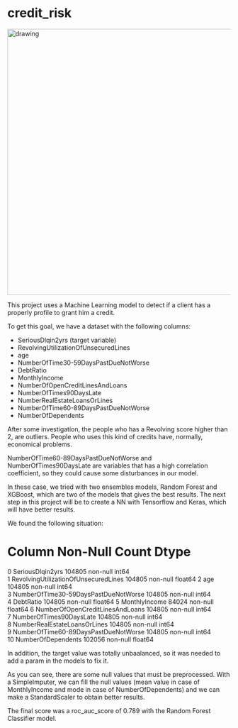 # credit_risk

<img src="https://media.istockphoto.com/photos/stacked-credit-cards-picture-id1203763961?s=612x612" alt="drawing" width="600"/>

This project uses a Machine Learning model to detect if a client has a properly profile to grant him a credit.

To get this goal, we have a dataset with the following columns:

- SeriousDlqin2yrs (target variable) 
- RevolvingUtilizationOfUnsecuredLines
- age 
- NumberOfTime30-59DaysPastDueNotWorse
- DebtRatio
- MonthlyIncome
- NumberOfOpenCreditLinesAndLoans
- NumberOfTimes90DaysLate
- NumberRealEstateLoansOrLines
- NumberOfTime60-89DaysPastDueNotWorse
- NumberOfDependents

After some investigation, the people who has a Revolving score higher than 2, are outliers. People who uses this kind of credits have, normally, economical problems.

NumberOfTime60-89DaysPastDueNotWorse and NumberOfTimes90DaysLate are variables that has a high correlation coefficient, so they could cause some disturbances in our model.

In these case, we tried with two ensembles models, Random Forest and XGBoost, which are two of the models that gives the best results. The next step in this project will be to create a NN with Tensorflow and Keras, which will have better results.

We found the following situation:

#   Column                                Non-Null Count   Dtype  

 0   SeriousDlqin2yrs                      104805 non-null  int64  
 1   RevolvingUtilizationOfUnsecuredLines  104805 non-null  float64
 2   age                                   104805 non-null  int64  
 3   NumberOfTime30-59DaysPastDueNotWorse  104805 non-null  int64  
 4   DebtRatio                             104805 non-null  float64
 5   MonthlyIncome                         84024 non-null   float64
 6   NumberOfOpenCreditLinesAndLoans       104805 non-null  int64  
 7   NumberOfTimes90DaysLate               104805 non-null  int64  
 8   NumberRealEstateLoansOrLines          104805 non-null  int64  
 9   NumberOfTime60-89DaysPastDueNotWorse  104805 non-null  int64  
 10  NumberOfDependents                    102056 non-null  float64
 
In addition, the target value was totally unbaalanced, so it was needed to add a param in the models to fix it.
 
As you can see, there are some null values that must be preprocessed. With a SimpleImputer, we can fill the null values (mean value in case of MonthlyIncome and mode in case of NumberOfDependents) and we can make a StandardScaler to obtain better results.

The final score was a roc_auc_score of 0.789 with the Random Forest Classifier model.
